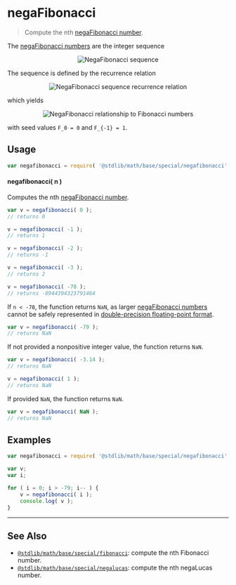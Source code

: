 <!--

@license Apache-2.0

Copyright (c) 2018 The Stdlib Authors.

Licensed under the Apache License, Version 2.0 (the "License");
you may not use this file except in compliance with the License.
You may obtain a copy of the License at

   http://www.apache.org/licenses/LICENSE-2.0

Unless required by applicable law or agreed to in writing, software
distributed under the License is distributed on an "AS IS" BASIS,
WITHOUT WARRANTIES OR CONDITIONS OF ANY KIND, either express or implied.
See the License for the specific language governing permissions and
limitations under the License.

-->

# negaFibonacci

> Compute the nth [negaFibonacci number][fibonacci-number].

<section class="intro">

The [negaFibonacci numbers][fibonacci-number] are the integer sequence

<!-- <equation class="equation" label="eq:negafibonacci_sequence" align="center" raw="0, 1, -1, 2, -3, 5, -8, 13, -21, 34, -55, 89, -144, \ldots" alt="NegaFibonacci sequence"> -->

<div class="equation" align="center" data-raw-text="0, 1, -1, 2, -3, 5, -8, 13, -21, 34, -55, 89, -144, \ldots" data-equation="eq:negafibonacci_sequence">
    <img src="https://cdn.jsdelivr.net/gh/stdlib-js/stdlib@bb29798906e119fcb2af99e94b60407a270c9b32/lib/node_modules/@stdlib/math/base/special/negafibonacci/docs/img/equation_negafibonacci_sequence.svg" alt="NegaFibonacci sequence">
    <br>
</div>

<!-- </equation> -->

The sequence is defined by the recurrence relation

<!-- <equation class="equation" label="eq:negafibonacci_recurrence_relation" align="center" raw="F_{n-2} = F_{n} - F_{n-1}" alt="NegaFibonacci sequence recurrence relation"> -->

<div class="equation" align="center" data-raw-text="F_{n-2} = F_{n} - F_{n-1}" data-equation="eq:negafibonacci_recurrence_relation">
    <img src="https://cdn.jsdelivr.net/gh/stdlib-js/stdlib@bb29798906e119fcb2af99e94b60407a270c9b32/lib/node_modules/@stdlib/math/base/special/negafibonacci/docs/img/equation_negafibonacci_recurrence_relation.svg" alt="NegaFibonacci sequence recurrence relation">
    <br>
</div>

<!-- </equation> -->

which yields

<!-- <equation class="equation" label="eq:negafibonacci_fibonacci" align="center" raw="F_{-n} = (-1)^{n+1} F_n" alt="NegaFibonacci relationship to Fibonacci numbers"> -->

<div class="equation" align="center" data-raw-text="F_{-n} = (-1)^{n+1} F_n" data-equation="eq:negafibonacci_fibonacci">
    <img src="https://cdn.jsdelivr.net/gh/stdlib-js/stdlib@bb29798906e119fcb2af99e94b60407a270c9b32/lib/node_modules/@stdlib/math/base/special/negafibonacci/docs/img/equation_negafibonacci_fibonacci.svg" alt="NegaFibonacci relationship to Fibonacci numbers">
    <br>
</div>

<!-- </equation> -->

with seed values `F_0 = 0` and `F_{-1} = 1`.

</section>

<!-- /.intro -->

<section class="usage">

## Usage

```javascript
var negafibonacci = require( '@stdlib/math/base/special/negafibonacci' );
```

#### negafibonacci( n )

Computes the nth [negaFibonacci number][fibonacci-number].

```javascript
var v = negafibonacci( 0 );
// returns 0

v = negafibonacci( -1 );
// returns 1

v = negafibonacci( -2 );
// returns -1

v = negafibonacci( -3 );
// returns 2

v = negafibonacci( -78 );
// returns -8944394323791464
```

If `n < -78`, the function returns `NaN`, as larger [negaFibonacci numbers][fibonacci-number] cannot be safely represented in [double-precision floating-point format][ieee754].

```javascript
var v = negafibonacci( -79 );
// returns NaN
```

If not provided a nonpositive integer value, the function returns `NaN`.

```javascript
var v = negafibonacci( -3.14 );
// returns NaN

v = negafibonacci( 1 );
// returns NaN
```

If provided `NaN`, the function returns `NaN`.

```javascript
var v = negafibonacci( NaN );
// returns NaN
```

</section>

<!-- /.usage -->

<section class="notes">

</section>

<!-- /.notes -->

<section class="examples">

## Examples

<!-- eslint no-undef: "error" -->

```javascript
var negafibonacci = require( '@stdlib/math/base/special/negafibonacci' );

var v;
var i;

for ( i = 0; i > -79; i-- ) {
    v = negafibonacci( i );
    console.log( v );
}
```

</section>

<!-- /.examples -->

<!-- Section for related `stdlib` packages. Do not manually edit this section, as it is automatically populated. -->

<section class="related">

* * *

## See Also

-   [`@stdlib/math/base/special/fibonacci`][@stdlib/math/base/special/fibonacci]: compute the nth Fibonacci number.
-   [`@stdlib/math/base/special/negalucas`][@stdlib/math/base/special/negalucas]: compute the nth negaLucas number.

</section>

<!-- /.related -->

<!-- Section for all links. Make sure to keep an empty line after the `section` element and another before the `/section` close. -->

<section class="links">

[fibonacci-number]: https://en.wikipedia.org/wiki/Fibonacci_number

[ieee754]: https://en.wikipedia.org/wiki/IEEE_754-1985

<!-- <related-links> -->

[@stdlib/math/base/special/fibonacci]: https://github.com/stdlib-js/math/tree/main/base/special/fibonacci

[@stdlib/math/base/special/negalucas]: https://github.com/stdlib-js/math/tree/main/base/special/negalucas

<!-- </related-links> -->

</section>

<!-- /.links -->
